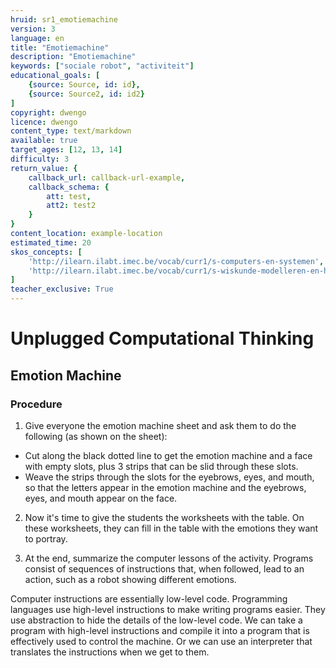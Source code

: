 ```yaml
---
hruid: sr1_emotiemachine
version: 3
language: en
title: "Emotiemachine"
description: "Emotiemachine"
keywords: ["sociale robot", "activiteit"]
educational_goals: [
    {source: Source, id: id}, 
    {source: Source2, id: id2}
]
copyright: dwengo
licence: dwengo
content_type: text/markdown
available: true
target_ages: [12, 13, 14]
difficulty: 3
return_value: {
    callback_url: callback-url-example,
    callback_schema: {
        att: test,
        att2: test2
    }
}
content_location: example-location
estimated_time: 20
skos_concepts: [
    'http://ilearn.ilabt.imec.be/vocab/curr1/s-computers-en-systemen', 
    'http://ilearn.ilabt.imec.be/vocab/curr1/s-wiskunde-modelleren-en-heuristiek'
]
teacher_exclusive: True
---
```

# Unplugged Computational Thinking
## Emotion Machine
### Procedure

1. Give everyone the emotion machine sheet and ask them to do the following (as shown on the sheet):

* Cut along the black dotted line to get the emotion machine and a face with empty slots, plus 3 strips that can be slid through these slots.
* Weave the strips through the slots for the eyebrows, eyes, and mouth, so that the letters appear in the emotion machine and the eyebrows, eyes, and mouth appear on the face.

2. Now it's time to give the students the worksheets with the table. On these worksheets, they can fill in the table with the emotions they want to portray.

3. At the end, summarize the computer lessons of the activity. Programs consist of sequences of instructions that, when followed, lead to an action, such as a robot showing different emotions.

<div class="alert alert-box alert-success">
Computer instructions are essentially low-level code. Programming languages use high-level instructions to make writing programs easier. They use abstraction to hide the details of the low-level code. We can take a program with high-level instructions and compile it into a program that is effectively used to control the machine. Or we can use an interpreter that translates the instructions when we get to them.
</div>